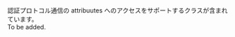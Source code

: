 <Namespace Name="Microsoft.IdentityModel.Protocols">
  <Docs>
    <summary>認証プロトコル通信の attribuutes へのアクセスをサポートするクラスが含まれています。</summary> 
    <remarks>To be added.</remarks>
  </Docs>
</Namespace>
